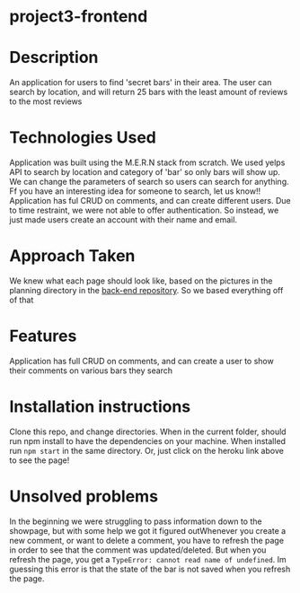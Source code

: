 # project3-frontend

# Description
An application for users to find 'secret bars' in their area. The user can search by location, and will return 25 bars with the least amount of reviews to the most reviews

# Technologies Used
Application was built using the M.E.R.N stack from scratch. We used yelps API to search by location and category of 'bar' so only bars will show up. We can change the parameters of search so users can search for anything. Ff you have an interesting idea for someone to search, let us know!! Application has ful CRUD on comments, and can create different users. Due to time restraint, we were not able to offer authentication. So instead, we just made users create an account with their name and email.
# Approach Taken
We knew what each page should look like, based on the pictures in the planning directory in the [back-end repository](https://github.com/deveshp530/project3-team7). So we based everything off of that

# Features
Application has full CRUD on comments, and can create a user to show their comments on various bars they search

# Installation instructions
Clone this repo, and change directories. When in the current folder, should run npm install to have the dependencies on your machine. When installed run `npm start` in the same directory. Or, just click on the heroku link above to see the page!

# Unsolved problems
In the beginning we were struggling to pass information down to the showpage, but with some help we got it figured outWhenever you create a new comment, or want to delete a comment, you have to refresh the page in order to see that the comment was updated/deleted. But when you refresh the page, you get a `TypeError: cannot read name of undefined`. Im guessing this error is that the state of the bar is not saved when you refresh the page.
